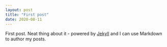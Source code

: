 ```yaml
---
layout: post
title: "First post"
date: 2020-08-11
---
```


First post. Neat thing about it - powered by [Jekyll](http://jekyllrb.com) and I can use Markdown to author my posts.
